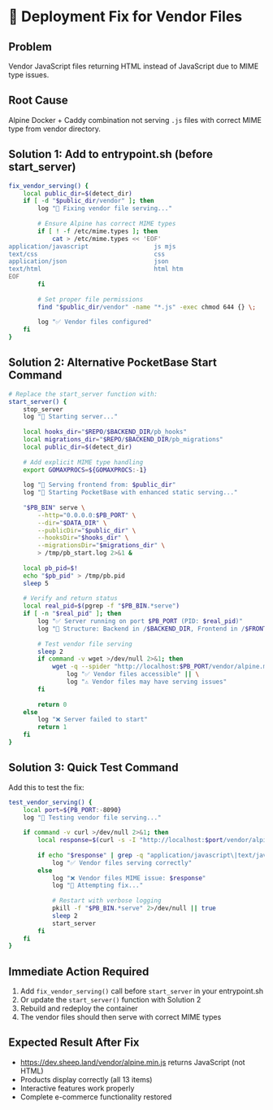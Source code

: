 # 🔧 Deployment Fix for Vendor Files

## Problem
Vendor JavaScript files returning HTML instead of JavaScript due to MIME type issues.

## Root Cause
Alpine Docker + Caddy combination not serving `.js` files with correct MIME type from vendor directory.

## Solution 1: Add to entrypoint.sh (before start_server)

```bash
fix_vendor_serving() {
    local public_dir=$(detect_dir)
    if [ -d "$public_dir/vendor" ]; then
        log "🔧 Fixing vendor file serving..."
        
        # Ensure Alpine has correct MIME types
        if [ ! -f /etc/mime.types ]; then
            cat > /etc/mime.types << 'EOF'
application/javascript                  js mjs
text/css                                css
application/json                        json
text/html                               html htm
EOF
        fi
        
        # Set proper file permissions
        find "$public_dir/vendor" -name "*.js" -exec chmod 644 {} \;
        
        log "✅ Vendor files configured"
    fi
}
```

## Solution 2: Alternative PocketBase Start Command

```bash
# Replace the start_server function with:
start_server() {
    stop_server
    log "🚀 Starting server..."
    
    local hooks_dir="$REPO/$BACKEND_DIR/pb_hooks"
    local migrations_dir="$REPO/$BACKEND_DIR/pb_migrations"
    local public_dir=$(detect_dir)
    
    # Add explicit MIME type handling
    export GOMAXPROCS=${GOMAXPROCS:-1}
    
    log "📁 Serving frontend from: $public_dir"
    log "🔄 Starting PocketBase with enhanced static serving..."
    
    "$PB_BIN" serve \
        --http="0.0.0.0:$PB_PORT" \
        --dir="$DATA_DIR" \
        --publicDir="$public_dir" \
        --hooksDir="$hooks_dir" \
        --migrationsDir="$migrations_dir" \
        > /tmp/pb_start.log 2>&1 &
    
    local pb_pid=$!
    echo "$pb_pid" > /tmp/pb.pid
    sleep 5
    
    # Verify and return status
    local real_pid=$(pgrep -f "$PB_BIN.*serve")
    if [ -n "$real_pid" ]; then
        log "✅ Server running on port $PB_PORT (PID: $real_pid)"
        log "📂 Structure: Backend in /$BACKEND_DIR, Frontend in /$FRONTEND_DIR"
        
        # Test vendor file serving
        sleep 2
        if command -v wget >/dev/null 2>&1; then
            wget -q --spider "http://localhost:$PB_PORT/vendor/alpine.min.js" 2>/dev/null && \
                log "✅ Vendor files accessible" || \
                log "⚠️ Vendor files may have serving issues"
        fi
        
        return 0
    else
        log "❌ Server failed to start"
        return 1
    fi
}
```

## Solution 3: Quick Test Command

Add this to test the fix:

```bash
test_vendor_serving() {
    local port=${PB_PORT:-8090}
    log "🧪 Testing vendor file serving..."
    
    if command -v curl >/dev/null 2>&1; then
        local response=$(curl -s -I "http://localhost:$port/vendor/alpine.min.js" 2>/dev/null | grep -i content-type || echo "no-response")
        
        if echo "$response" | grep -q "application/javascript\|text/javascript"; then
            log "✅ Vendor files serving correctly"
        else
            log "❌ Vendor files MIME issue: $response"
            log "🔧 Attempting fix..."
            
            # Restart with verbose logging
            pkill -f "$PB_BIN.*serve" 2>/dev/null || true
            sleep 2
            start_server
        fi
    fi
}
```

## Immediate Action Required

1. Add `fix_vendor_serving()` call before `start_server` in your entrypoint.sh
2. Or update the `start_server()` function with Solution 2
3. Rebuild and redeploy the container
4. The vendor files should then serve with correct MIME types

## Expected Result After Fix
- https://dev.sheep.land/vendor/alpine.min.js returns JavaScript (not HTML)
- Products display correctly (all 13 items)
- Interactive features work properly
- Complete e-commerce functionality restored